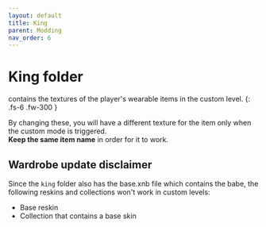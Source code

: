 ```yaml
---
layout: default
title: King
parent: Modding
nav_order: 6
---
```


# King folder

contains the textures of the player's wearable items in the custom level.<!-- more -->
{: .fs-6 .fw-300 }

By changing these, you will have a different texture for the item only when the custom mode is triggered.<br>
**Keep the same item name** in order for it to work.

## Wardrobe update disclaimer
Since the `king` folder also has the base.xnb file which contains the babe, the following reskins and collections won't work in custom levels:
- Base reskin
- Collection that contains a base skin